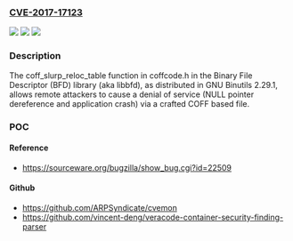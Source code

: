 ### [CVE-2017-17123](https://cve.mitre.org/cgi-bin/cvename.cgi?name=CVE-2017-17123)
![](https://img.shields.io/static/v1?label=Product&message=n%2Fa&color=blue)
![](https://img.shields.io/static/v1?label=Version&message=n%2Fa&color=blue)
![](https://img.shields.io/static/v1?label=Vulnerability&message=n%2Fa&color=brighgreen)

### Description

The coff_slurp_reloc_table function in coffcode.h in the Binary File Descriptor (BFD) library (aka libbfd), as distributed in GNU Binutils 2.29.1, allows remote attackers to cause a denial of service (NULL pointer dereference and application crash) via a crafted COFF based file.

### POC

#### Reference
- https://sourceware.org/bugzilla/show_bug.cgi?id=22509

#### Github
- https://github.com/ARPSyndicate/cvemon
- https://github.com/vincent-deng/veracode-container-security-finding-parser

